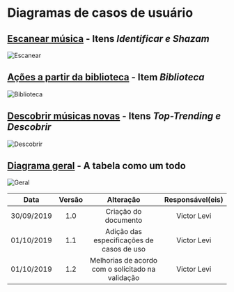 # Diagramas de casos de usuário

## [Escanear música](https://requisitos-de-software.github.io/2019.2-Shazam/modelagem/lexicos/#lexicos) - Itens _Identificar e Shazam_
![Escanear](https://raw.githubusercontent.com/Requisitos2-2019/Shazam/master/docs/assets/img/DCU/DCU_escanear.png)

## [Ações a partir da biblioteca](https://requisitos-de-software.github.io/2019.2-Shazam/modelagem/lexicos/#lexicos) - Item _Biblioteca_
![Biblioteca](https://raw.githubusercontent.com/Requisitos2-2019/Shazam/master/docs/assets/img/DCU/DCU_biblioteca.png)

## [Descobrir músicas novas](https://requisitos-de-software.github.io/2019.2-Shazam/modelagem/lexicos/#lexicos) - Itens _Top-Trending e Descobrir_
![Descobrir](https://raw.githubusercontent.com/Requisitos2-2019/Shazam/master/docs/assets/img/DCU/DCU_descobrir.png)

## [Diagrama geral](https://requisitos-de-software.github.io/2019.2-Shazam/modelagem/lexicos/#lexicos) - A tabela como um todo
![Geral](https://raw.githubusercontent.com/Requisitos2-2019/Shazam/master/docs/assets/img/DCU/DCU_geral.png)

|Data|Versão|Alteração|Responsável(eis)|
|:--:|:----:|:-------:|:---:|
| 30/09/2019 | 1.0 | Criação do documento | Victor Levi |
| 01/10/2019 | 1.1 | Adição das especificações de casos de uso | Victor Levi |
| 01/10/2019 | 1.2 | Melhorias de acordo com o solicitado na validação | Victor Levi |
